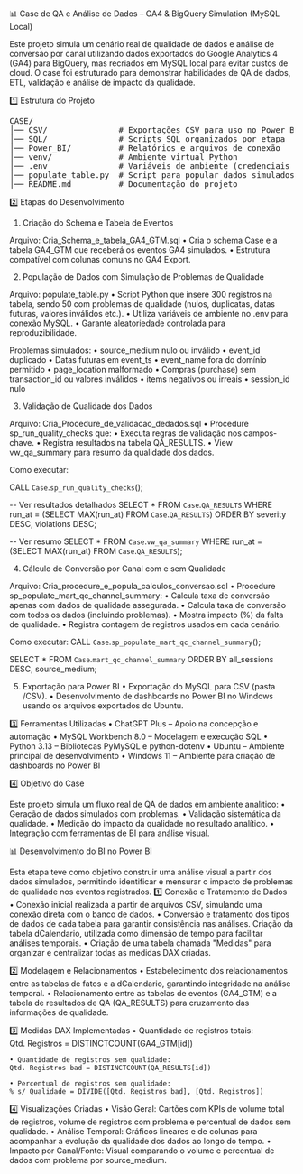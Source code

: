 📊 Case de QA e Análise de Dados – GA4 & BigQuery Simulation (MySQL Local)

Este projeto simula um cenário real de qualidade de dados e análise de conversão por canal utilizando dados exportados do Google Analytics 4 (GA4) para BigQuery, mas recriados em MySQL local para evitar custos de cloud.
O case foi estruturado para demonstrar habilidades de QA de dados, ETL, validação e análise de impacto da qualidade.

1️⃣ Estrutura do Projeto

<pre>
CASE/
│── CSV/               # Exportações CSV para uso no Power BI
│── SQL/               # Scripts SQL organizados por etapa
│── Power_BI/          # Relatórios e arquivos de conexão
│── venv/              # Ambiente virtual Python
│── .env               # Variáveis de ambiente (credenciais MySQL)
│── populate_table.py  # Script para popular dados simulados
│── README.md          # Documentação do projeto
</pre>


2️⃣ Etapas do Desenvolvimento
1. Criação do Schema e Tabela de Eventos

Arquivo: Cria_Schema_e_tabela_GA4_GTM.sql
    • Cria o schema Case e a tabela GA4_GTM que receberá os eventos GA4 simulados.
    • Estrutura compatível com colunas comuns no GA4 Export.

2. População de Dados com Simulação de Problemas de Qualidade

Arquivo: populate_table.py
    • Script Python que insere 300 registros na tabela, sendo 50 com problemas de qualidade (nulos, duplicatas, datas futuras, valores inválidos etc.).
    • Utiliza variáveis de ambiente no .env para conexão MySQL.
    • Garante aleatoriedade controlada para reproduzibilidade.

Problemas simulados:
    • source_medium nulo ou inválido
    • event_id duplicado
    • Datas futuras em event_ts
    • event_name fora do domínio permitido
    • page_location malformado
    • Compras (purchase) sem transaction_id ou valores inválidos
    • items negativos ou irreais
    • session_id nulo

3. Validação de Qualidade dos Dados

Arquivo: Cria_Procedure_de_validacao_dedados.sql
    • Procedure sp_run_quality_checks que:
        • Executa regras de validação nos campos-chave.
        • Registra resultados na tabela QA_RESULTS.
    • View vw_qa_summary para resumo da qualidade dos dados.

Como executar:

CALL `Case`.`sp_run_quality_checks`();

-- Ver resultados detalhados
SELECT *
FROM `Case`.`QA_RESULTS`
WHERE run_at = (SELECT MAX(run_at) FROM `Case`.`QA_RESULTS`)
ORDER BY severity DESC, violations DESC;

-- Ver resumo
SELECT *
FROM `Case`.`vw_qa_summary`
WHERE run_at = (SELECT MAX(run_at) FROM `Case`.`QA_RESULTS`);

4. Cálculo de Conversão por Canal com e sem Qualidade

Arquivo: Cria_procedure_e_popula_calculos_conversao.sql
    • Procedure sp_populate_mart_qc_channel_summary:
        • Calcula taxa de conversão apenas com dados de qualidade assegurada.
        • Calcula taxa de conversão com todos os dados (incluindo problemas).
        • Mostra impacto (%) da falta de qualidade.
        • Registra contagem de registros usados em cada cenário.

Como executar:
CALL `Case`.`sp_populate_mart_qc_channel_summary`();

SELECT *
FROM `Case`.`mart_qc_channel_summary`
ORDER BY all_sessions DESC, source_medium;

5. Exportação para Power BI
    • Exportação do MySQL para CSV (pasta /CSV).
    • Desenvolvimento de dashboards no Power BI no Windows usando os arquivos exportados do Ubuntu.

3️⃣ Ferramentas Utilizadas
    • ChatGPT Plus – Apoio na concepção e automação
    • MySQL Workbench 8.0 – Modelagem e execução SQL
    • Python 3.13 – Bibliotecas PyMySQL e python-dotenv
    • Ubuntu – Ambiente principal de desenvolvimento
    • Windows 11 – Ambiente para criação de dashboards no Power BI

4️⃣ Objetivo do Case

Este projeto simula um fluxo real de QA de dados em ambiente analítico:
    • Geração de dados simulados com problemas.
    • Validação sistemática da qualidade.
    • Medição do impacto da qualidade no resultado analítico.
    • Integração com ferramentas de BI para análise visual.

📊 Desenvolvimento do BI no Power BI

Esta etapa teve como objetivo construir uma análise visual a partir dos dados simulados, permitindo identificar e mensurar o impacto de problemas de qualidade nos eventos registrados.
1️⃣ Conexão e Tratamento de Dados
    • Conexão inicial realizada a partir de arquivos CSV, simulando uma conexão direta com o banco de dados.
    • Conversão e tratamento dos tipos de dados de cada tabela para garantir consistência nas análises.
    Criação da tabela dCalendario, utilizada como dimensão de tempo para facilitar análises temporais.
    • Criação de uma tabela chamada "Medidas" para organizar e centralizar todas as medidas DAX criadas.

2️⃣ Modelagem e Relacionamentos
    • Estabelecimento dos relacionamentos entre as tabelas de fatos e a dCalendario, garantindo integridade na análise temporal.
    • Relacionamento entre as tabelas de eventos (GA4_GTM) e a tabela de resultados de QA (QA_RESULTS) para cruzamento das informações de qualidade.

3️⃣ Medidas DAX Implementadas
    • Quantidade de registros totais:    
    Qtd. Registros = DISTINCTCOUNT(GA4_GTM[id])

    • Quantidade de registros sem qualidade:
    Qtd. Registros bad = DISTINCTCOUNT(QA_RESULTS[id])

    • Percentual de registros sem qualidade:
    % s/ Qualidade = DIVIDE([Qtd. Registros bad], [Qtd. Registros])

4️⃣ Visualizações Criadas
    • Visão Geral: Cartões com KPIs de volume total de registros, volume de registros com problema e percentual de dados sem qualidade.
    • Análise Temporal: Gráficos lineares e de colunas para acompanhar a evolução da qualidade dos dados ao longo do tempo.
    • Impacto por Canal/Fonte: Visual comparando o volume e percentual de dados com problema por source_medium.
